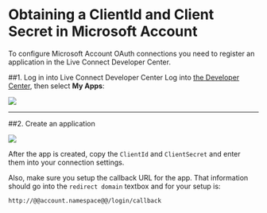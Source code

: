 # Obtaining a ClientId and Client Secret in Microsoft Account

To configure Microsoft Account OAuth connections you need to register an application in the Live Connect Developer Center. 

##1. Log in into Live Connect Developer Center
Log into [the Developer Center](http://msdn.microsoft.com/en-us/live/ff519582), then select __My Apps__:

![](img/ma-portal-1.png)

---

##2. Create an application

![](img/ma-portal-2.png)

After the app is created, copy the `ClientId` and `ClientSecret` and enter them into your connection settings. 

Also, make sure you setup the callback URL for the app. That information should go into the `redirect domain` textbox and for your setup is:

	http://@@account.namespace@@/login/callback
